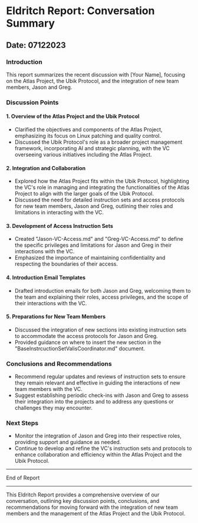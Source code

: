 # Eldritch Report: Conversation Summary

## Date: 07122023

### Introduction
This report summarizes the recent discussion with [Your Name], focusing on the Atlas Project, the Ubik Protocol, and the integration of new team members, Jason and Greg.

### Discussion Points

#### 1. Overview of the Atlas Project and the Ubik Protocol
- Clarified the objectives and components of the Atlas Project, emphasizing its focus on Linux patching and quality control.
- Discussed the Ubik Protocol's role as a broader project management framework, incorporating AI and strategic planning, with the VC overseeing various initiatives including the Atlas Project.

#### 2. Integration and Collaboration
- Explored how the Atlas Project fits within the Ubik Protocol, highlighting the VC's role in managing and integrating the functionalities of the Atlas Project to align with the larger goals of the Ubik Protocol.
- Discussed the need for detailed instruction sets and access protocols for new team members, Jason and Greg, outlining their roles and limitations in interacting with the VC.

#### 3. Development of Access Instruction Sets
- Created "Jason-VC-Access.md" and "Greg-VC-Access.md" to define the specific privileges and limitations for Jason and Greg in their interactions with the VC.
- Emphasized the importance of maintaining confidentiality and respecting the boundaries of their access.

#### 4. Introduction Email Templates
- Drafted introduction emails for both Jason and Greg, welcoming them to the team and explaining their roles, access privileges, and the scope of their interactions with the VC.

#### 5. Preparations for New Team Members
- Discussed the integration of new sections into existing instruction sets to accommodate the access protocols for Jason and Greg.
- Provided guidance on where to insert the new section in the "BaseInstrcuctionSetValisCoordinator.md" document.

### Conclusions and Recommendations
- Recommend regular updates and reviews of instruction sets to ensure they remain relevant and effective in guiding the interactions of new team members with the VC.
- Suggest establishing periodic check-ins with Jason and Greg to assess their integration into the projects and to address any questions or challenges they may encounter.

### Next Steps
- Monitor the integration of Jason and Greg into their respective roles, providing support and guidance as needed.
- Continue to develop and refine the VC's instruction sets and protocols to enhance collaboration and efficiency within the Atlas Project and the Ubik Protocol.

---

End of Report

---

This Eldritch Report provides a comprehensive overview of our conversation, outlining key discussion points, conclusions, and recommendations for moving forward with the integration of new team members and the management of the Atlas Project and the Ubik Protocol.